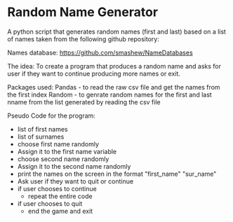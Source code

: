 # Random Name Generator

A python script that generates random names (first and last) based on a list of names taken from the following github repository:

Names database: https://github.com/smashew/NameDatabases

The idea: To create a program that produces a random name and asks for user if they want to continue producing more names or exit.

Packages used:
Pandas - to read the raw csv file and get the names from the first index
Random - to genrate random names for the first and last nname from the list generated by reading the csv file

Pseudo Code for the program:
- list of first names
- list of surnames
- choose first name randomly
- Assign it to the first name variable
- choose second name randomly
- Assign it to the second name randomly
- print the names on the screen in the format "first_name" "sur_name"
- Ask user if they want to quit or continue
- if user chooses to continue
  - repeat the entire code
- if user chooses to quit
  - end the game and exit